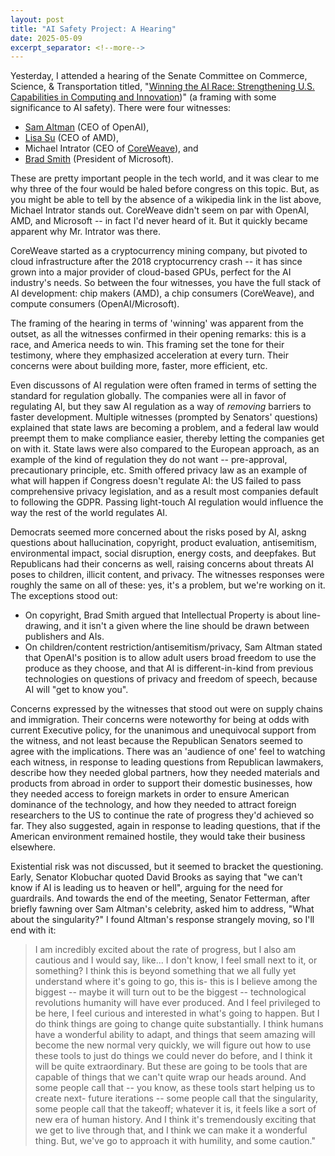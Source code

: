```yaml
---
layout: post
title: "AI Safety Project: A Hearing"
date: 2025-05-09
excerpt_separator: <!--more-->
---
```


Yesterday, I attended a hearing of the Senate Committee on Commerce, Science, & Transportation titled, "[Winning the AI Race: Strengthening U.S. Capabilities in Computing and Innovation](https://www.commerce.senate.gov/2025/5/winning-the-ai-race-strengthening-u-s-capabilities-in-computing-and-innovation_2))" (a framing with some significance to AI safety).<!--more-->  There were four witnesses: 
- [Sam Altman](https://en.wikipedia.org/wiki/Sam_Altman) (CEO of OpenAI),
- [Lisa Su](https://en.wikipedia.org/wiki/Lisa_Su) (CEO of AMD),
- Michael Intrator (CEO of [CoreWeave](https://en.wikipedia.org/wiki/CoreWeave)), and
- [Brad Smith](https://en.wikipedia.org/wiki/Brad_Smith_(American_lawyer)) (President of Microsoft).

These are pretty important people in the tech world, and it was clear to me why three of the four would be haled before congress on this topic. But, as you might be able to tell by the absence of a wikipedia link in the list above, Michael Intrator stands out.  CoreWeave didn't seem on par with OpenAI, AMD, and Microsoft -- in fact I'd never heard of it.  But it quickly became apparent why Mr. Intrator was there.

CoreWeave started as a cryptocurrency mining company, but pivoted to cloud infrastructure after the 2018 cryptocurrency crash -- it has since grown into a major provider of cloud-based GPUs, perfect for the AI industry's needs.  So between the four witnesses, you have the full stack of AI development: chip makers (AMD), a chip consumers (CoreWeave), and compute consumers (OpenAI/Microsoft).

The framing of the hearing in terms of 'winning' was apparent from the outset, as all the witnesses confirmed in their opening remarks: this is a race, and America needs to win.  This framing set the tone for their testimony, where they emphasized acceleration at every turn.  Their concerns were about building more, faster, more efficient, etc.

Even discussons of AI regulation were often framed in terms of setting the standard for regulation globally. The companies were all in favor of regulating AI, but they saw AI regulation as a way of *removing* barriers to faster development.  Multiple witnesses (prompted by Senators' questions) explained that state laws are becoming a problem, and a federal law would preempt them to make compliance easier, thereby letting the companies get on with it.  State laws were also compared to the European approach, as an example of the kind of regulation they do not want -- pre-approval, precautionary principle, etc.  Smith offered privacy law as an example of what will happen if Congress doesn't regulate AI: the US failed to pass comprehensive privacy legislation, and as a result most companies default to following the GDPR.  Passing light-touch AI regulation would influence the way the rest of the world regulates AI.

Democrats seemed more concerned about the risks posed by AI, askng questions about hallucination, copyright, product evaluation, antisemitism, environmental impact, social disruption, energy costs, and deepfakes.  But Republicans had their concerns as well, raising concerns about threats AI poses to children, illicit content, and privacy.  The witnesses responses were roughly the same on all of these: yes, it's a problem, but we're working on it.  The exceptions stood out:
- On copyright, Brad Smith argued that Intellectual Property is about line-drawing, and it isn't a given where the line should be drawn between publishers and AIs.
- On children/content restriction/antisemitism/privacy, Sam Altman stated that OpenAI's position is to allow adult users broad freedom to use the produce as they choose, and that AI is different-in-kind from previous technologies on questions of privacy and freedom of speech, because AI will "get to know you".

Concerns expressed by the witnesses that stood out were on supply chains and immigration.  Their concerns were noteworthy for being at odds with current Executive policy, for the unanimous and unequivocal support from the witness, and not least because the Republican Senators seemed to agree with the implications. There was an 'audience of one' feel to watching each witness, in response to leading questions from Republican lawmakers, describe how they needed global partners, how they needed materials and products from abroad in order to support their domestic businesses, how they needed access to foreign markets in order to ensure American dominance of the technology, and how they needed to attract foreign researchers to the US to continue the rate of progress they'd achieved so far.  They also suggested, again in response to leading questions, that if the American environment remained hostile, they would take their business elsewhere.

Existential risk was not discussed, but it seemed to bracket the questioning.  Early, Senator Klobuchar quoted David Brooks as saying that "we can't know if AI is leading us to heaven or hell", arguing for the need for guardrails.  And towards the end of the meeting, Senator Fetterman, after briefly fawning over Sam Altman's celebrity, asked him to address, "What about the singularity?"  I found Altman's response strangely moving, so I'll end with it:

>I am incredibly excited about the rate of progress, but I also am cautious and I would say, like... I don't know, I feel small next to it, or something? I think this is beyond something that we all fully yet understand where it's going to go, this is- this is I believe among the biggest -- maybe it will turn out to be the biggest -- technological revolutions humanity will have ever produced.  And I feel privileged to be here, I feel curious and interested in what's going to happen. 
>But I do think things are going to change quite substantially.  I think humans have a wonderful ability to adapt, and things that seem amazing will become the new normal very quickly, we will figure out how to use these tools to just do things we could never do before, and I think it will be quite extraordinary.  But these are going to be tools that are capable of things that we can't quite wrap our heads around.
>And some people call that -- you know, as these tools start helping us to create next- future iterations -- some people call that the singularity, some people call that the takeoff; whatever it is, it feels like a sort of new era of human history. And I think it's tremendously exciting that we get to live through that, and I think we can make it a wonderful thing.
>But, we've go to approach it with humility, and some caution."

